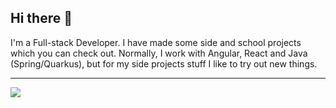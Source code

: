 ## Hi there 👋

I'm a Full-stack Developer. I have made some side and school projects which you can check out.
Normally, I work with Angular, React and Java (Spring/Quarkus), but for my side projects stuff I like to try out new things.

---
![](https://komarev.com/ghpvc/?username=Famoose)

